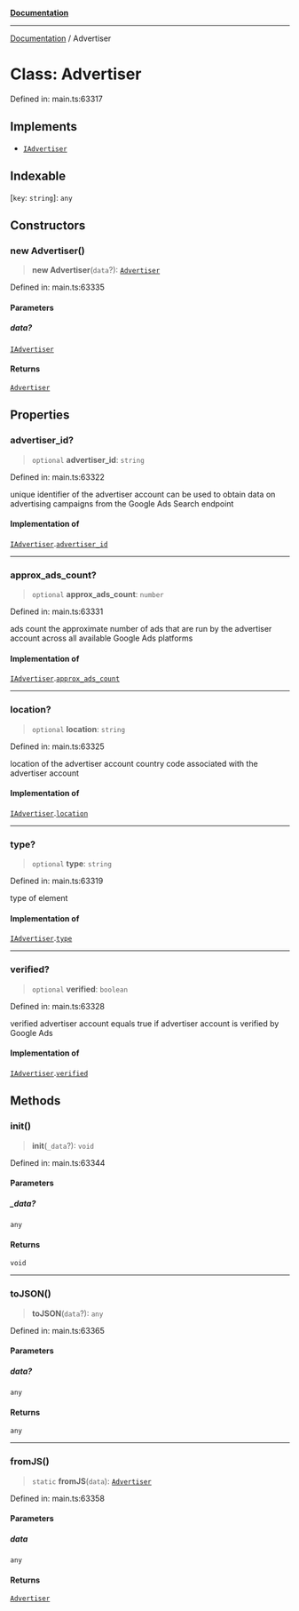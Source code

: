 [**Documentation**](../README.md)

***

[Documentation](../README.md) / Advertiser

# Class: Advertiser

Defined in: main.ts:63317

## Implements

- [`IAdvertiser`](../interfaces/IAdvertiser.md)

## Indexable

\[`key`: `string`\]: `any`

## Constructors

### new Advertiser()

> **new Advertiser**(`data`?): [`Advertiser`](Advertiser.md)

Defined in: main.ts:63335

#### Parameters

##### data?

[`IAdvertiser`](../interfaces/IAdvertiser.md)

#### Returns

[`Advertiser`](Advertiser.md)

## Properties

### advertiser\_id?

> `optional` **advertiser\_id**: `string`

Defined in: main.ts:63322

unique identifier of the advertiser account
can be used to obtain data on advertising campaigns from the Google Ads Search endpoint

#### Implementation of

[`IAdvertiser`](../interfaces/IAdvertiser.md).[`advertiser_id`](../interfaces/IAdvertiser.md#advertiser_id)

***

### approx\_ads\_count?

> `optional` **approx\_ads\_count**: `number`

Defined in: main.ts:63331

ads count
the approximate number of ads that are run by the advertiser account across all available Google Ads platforms

#### Implementation of

[`IAdvertiser`](../interfaces/IAdvertiser.md).[`approx_ads_count`](../interfaces/IAdvertiser.md#approx_ads_count)

***

### location?

> `optional` **location**: `string`

Defined in: main.ts:63325

location of the advertiser account
country code associated with the advertiser account

#### Implementation of

[`IAdvertiser`](../interfaces/IAdvertiser.md).[`location`](../interfaces/IAdvertiser.md#location)

***

### type?

> `optional` **type**: `string`

Defined in: main.ts:63319

type of element

#### Implementation of

[`IAdvertiser`](../interfaces/IAdvertiser.md).[`type`](../interfaces/IAdvertiser.md#type)

***

### verified?

> `optional` **verified**: `boolean`

Defined in: main.ts:63328

verified advertiser account
equals true if advertiser account is verified by Google Ads

#### Implementation of

[`IAdvertiser`](../interfaces/IAdvertiser.md).[`verified`](../interfaces/IAdvertiser.md#verified)

## Methods

### init()

> **init**(`_data`?): `void`

Defined in: main.ts:63344

#### Parameters

##### \_data?

`any`

#### Returns

`void`

***

### toJSON()

> **toJSON**(`data`?): `any`

Defined in: main.ts:63365

#### Parameters

##### data?

`any`

#### Returns

`any`

***

### fromJS()

> `static` **fromJS**(`data`): [`Advertiser`](Advertiser.md)

Defined in: main.ts:63358

#### Parameters

##### data

`any`

#### Returns

[`Advertiser`](Advertiser.md)
